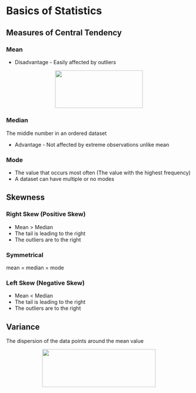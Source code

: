 # Basics of Statistics

## Measures of Central Tendency

### Mean

* Disadvantage - Easily affected by outliers

<p align="center"><img src="/tex/acf5084113d5ccdd4bedadfcf919be11.svg?invert_in_darkmode&sanitize=true" align=middle width=237.59584694999998pt height=102.56647829999999pt/></p>

### Median

The middle number in an ordered dataset

* Advantage - Not affected by extreme observations unlike mean

### Mode

* The value that occurs most often (The value with the highest frequency)
* A dataset can have multiple or no modes

## Skewness

### Right Skew (Positive Skew)

* Mean > Median
* The tail is leading to the right
* The outliers are to the right

### Symmetrical

mean = median = mode

### Left Skew (Negative Skew)

* Mean < Median
* The tail is leading to the right
* The outliers are to the right

## Variance

The dispersion of the data points around the mean value

<p align="center"><img src="/tex/f0829b0badda06a1fcb508ba635aef66.svg?invert_in_darkmode&sanitize=true" align=middle width=308.04114495pt height=102.56647829999999pt/></p>